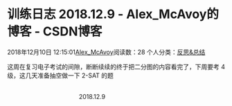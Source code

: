 # 训练日志 2018.12.9 - Alex_McAvoy的博客 - CSDN博客





2018年12月10日 12:15:01[Alex_McAvoy](https://me.csdn.net/u011815404)阅读数：28
个人分类：[反思&总结](https://blog.csdn.net/u011815404/article/category/7890816)









这周在复习电子考试的间隙，断断续续的终于把二分图的内容看完了，下周要考 4 级，这几天准备抽空做一下 2-SAT 的题

                                                                                                                                                                          2018.12.9



